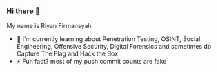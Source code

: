 ### Hi there 👋

My name is Riyan Firmansyah

- 🌱 I’m currently learning about Penetration Testing, OSINT, Social Engineering, Offensive Security, Digital Forensics and sometimes do Capture The Flag and Hack the Box
- ⚡ Fun fact? most of my push commit counts are fake

<!--
**ruzfi72/ruzfi72** is a ✨ _special_ ✨ repository because its `README.md` (this file) appears on your GitHub profile.

Here are some ideas to get you started:

- 🔭 I’m currently working on ...
- 🌱 I’m currently learning ...
- 👯 I’m looking to collaborate on ...
- 🤔 I’m looking for help with ...
- 💬 Ask me about ...
- 📫 How to reach me: ...
- 😄 Pronouns: ...
- ⚡ Fun fact: ...
-->
